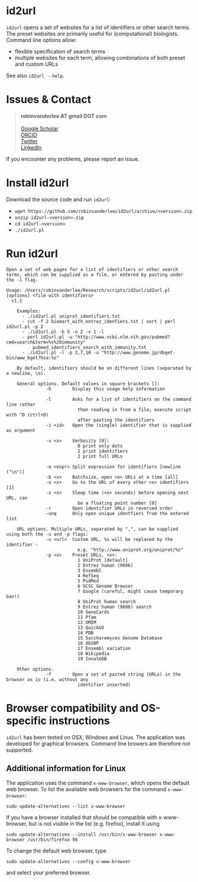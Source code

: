 # id2url

`id2url` opens a set of websites for a list of identifiers or other search
terms. The preset websites are primarily useful for (computational) biologists. Command line
options allow:
* flexible specification of search terms
* multiple websites for each term, allowing combinations of both preset and custom URLs

See also `id2url --help`.


# Issues & Contact

> **robinvanderlee AT gmail DOT com**<br/><br/>
> [Google Scholar](https://scholar.google.co.uk/citations?user=ISYCcUUAAAAJ)<br/>
> [ORCID](http://orcid.org/0000-0001-7391-9438)<br/>
> [Twitter](https://twitter.com/robinvdlee)<br/>
> [LinkedIn](http://nl.linkedin.com/in/robinvdlee)

If you encounter any problems, please report an issue.


# Install id2url

Download the source code and run `id2url`:
* `wget https://github.com/robinvanderlee/id2url/archive/<version>.zip`
* `unzip id2url-<version>.zip`
* `cd id2url-<version>`
* `./id2url.pl`


# Run id2url

```
Open a set of web pages for a list of identifiers or other search terms, which can be supplied as a file, or entered by pasting under the -l flag.

Usage: /Users/robinvanderlee/Research/scripts/id2url/id2url.pl [options] <file with identifiers>
  v1.1

    Examples:
      - ./id2url.pl uniprot_identifiers.txt
      - cut -f 2 biomart_with_entrez_idenfiers.txt | sort | perl id2url.pl -p 2
      - ./id2url.pl -b 5 -o 2 -v 1 -l
      - perl id2url.pl -u "http://www.ncbi.nlm.nih.gov/pubmed?cmd=search&term=%s%20immunity"
          pubmed_identifiers_search_with_immunity.txt
      - ./id2url.pl -l -p 2,7,10 -u "http://www.genome.jp/dbget-bin/www_bget?hsa:%s"
    
    By default, identifiers should be on different lines (separated by a newline, \n).

    General options. Default values in square brackets []:
               -h        Display this usage help information

               -l        Asks for a list of identifiers on the command line rather 
                           than reading in from a file; execute script with ^D (ctrl+D)
                           after pasting the identifiers
               -i <id>   Open the (single) identifier that is supplied as argument
               
               -v <x>    Verbosity [0]:
                           0 print only dots
                           1 print identifiers
                           2 print full URLs

               -e <expr> Split expression for identifiers [newline ("\n")]
               -b <x>    Batchsize, open <x> URLs at a time [all]
               -o <x>    Go to the URL of every other <x> identifiers [1]
               -s <x>    Sleep time (<x> seconds) before opening next URL, can 
                           be a floating point number [0]
               -r        Open identifier URLs in reversed order
               -unq      Only open unique identfiers from the entered list

    URL options. Multiple URLs, separated by ",", can be supplied using both the -u and -p flags:
               -u <url>  Custom URL, %s will be replaced by the identifier - 
                           e.g. "http://www.uniprot.org/uniprot/%s"
               -p <x>    Preset URLs, <x>:
                           1 UniProt [default]
                           2 Entrez human (9606)
                           3 Ensembl
                           4 RefSeq
                           5 PudMed
                           6 UCSC Genome Browser
                           7 Google (careful, might cause temporary ban!)
                           8 UniProt human search
                           9 Entrez human (9606) search
                           10 GeneCards
                           11 Pfam
                           12 OMIM
                           13 QuickGO
                           14 PDB
                           15 Saccharomyces Genome Database
                           16 dbSNP
                           17 Ensembl variation
                           18 Wikipedia
                           19 InnateDB

    Other options.
               -f        Open a set of pasted string (URLs) in the browser as is (i.e. without any
                           identifier inserted)
```


# Browser compatibility and OS-specific instructions

`id2url` has been tested on OSX, Windows and Linux. The application was
developed for graphical browsers. Command line browers are therefore
not supported.

## Additional information for Linux

The application uses the command `x-www-browser`, which opens the default web
browser.
To list the available web browsers for the command `x-www-browser`:
```
sudo update-alternatives --list x-www-browser
```
If you have a browser installed that should be compatible with x-www-browser,
but is not visible in the list (e.g. firefox), install it using
```
sudo update-alternatives --install /usr/bin/x-www-browser x-www-browser /usr/bin/firefox 90
```
To change the default web browser, type
```
sudo update-alternatives --config x-www-browser
```
and select your preferred browser.

